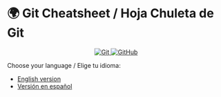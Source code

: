 # 🌍 Git Cheatsheet / Hoja Chuleta de Git

<p align="center">
  <a href="https://git-scm.com/">
    <img src="https://img.shields.io/badge/Git-F05032?logo=git&logoColor=white" alt="Git" />
  </a>
  <a href="https://github.com/">
    <img src="https://img.shields.io/badge/GitHub-181717?logo=github&logoColor=white" alt="GitHub" />
  </a>
</p>

Choose your language / Elige tu idioma:
- [English version](README.en.md)
- [Versión en español](README.es.md)